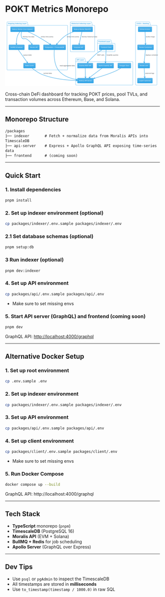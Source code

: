 # POKT Metrics Monorepo

![Architecture Model](architecture.png)

Cross-chain DeFi dashboard for tracking POKT prices, pool TVLs, and transaction volumes across Ethereum, Base, and Solana.

---

## Monorepo Structure

```
/packages
├── indexer       # Fetch + normalize data from Moralis APIs into TimescaleDB
├── api-server    # Express + Apollo GraphQL API exposing time-series data
├── frontend      # (coming soon)
```

---

## Quick Start

### 1. Install dependencies

```bash
pnpm install
```

### 2. Set up indexer environment (optional)

```bash
cp packages/indexer/.env.sample packages/indexer/.env
```

### 2.1 Set database schemas (optional)

```bash
pnpm setup:db
```

### 3 Run indexer (optional)

```bash
pnpm dev:indexer
```

### 4. Set up API environment

```bash
cp packages/api/.env.sample packages/api/.env
```

- Make sure to set missing envs

### 5. Start API server (GraphQL) and frontend (coming soon)

```bash
pnpm dev
```

GraphQL API: [http://localhost:4000/graphql](http://localhost:4000/graphql)

---

## Alternative Docker Setup

### 1. Set up root environment

```bash
cp .env.sample .env
```

### 2. Set up indexer environment

```bash
cp packages/indexer/.env.sample packages/indexer/.env
```

### 3. Set up API environment

```bash
cp packages/api/.env.sample packages/api/.env
```

### 4. Set up client environment

```bash
cp packages/client/.env.sample packages/client/.env
```

- Make sure to set missing envs

### 5. Run Docker Compose

```bash
docker compose up --build
```

GraphQL API: http://localhost:4000/graphql

---

## Tech Stack

- **TypeScript** monorepo (`pnpm`)
- **TimescaleDB** (PostgreSQL 16)
- **Moralis API** (EVM + Solana)
- **BullMQ + Redis** for job scheduling
- **Apollo Server** (GraphQL over Express)

---

## Dev Tips

- Use `psql` or `pgAdmin` to inspect the TimescaleDB
- All timestamps are stored in **milliseconds**
- Use `to_timestamp(timestamp / 1000.0)` in raw SQL
